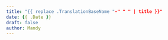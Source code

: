 ```yaml
---
title: "{{ replace .TranslationBaseName "-" " " | title }}"
date: {{ .Date }}
draft: false
author: Mandy
---
```


